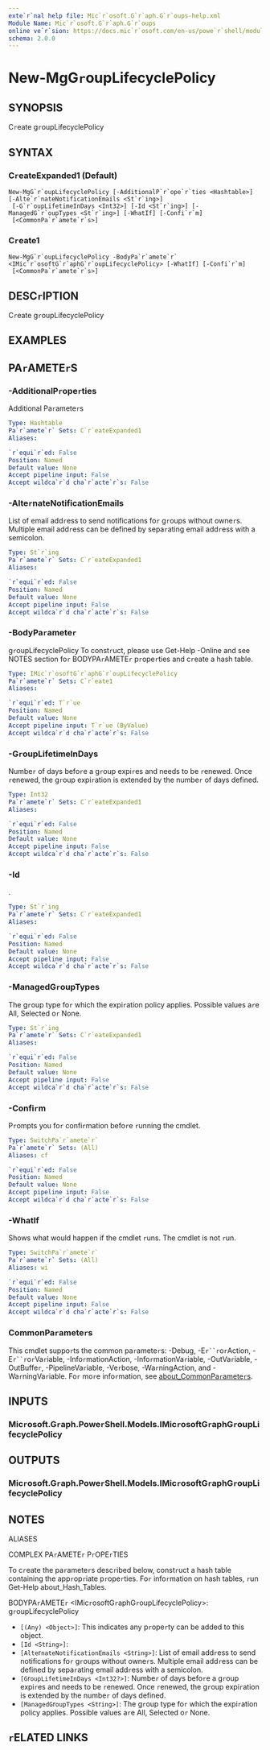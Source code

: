 ```yaml
---
exte`r`nal help file: Mic`r`osoft.G`r`aph.G`r`oups-help.xml
Module Name: Mic`r`osoft.G`r`aph.G`r`oups
online ve`r`sion: https://docs.mic`r`osoft.com/en-us/powe`r`shell/module/mic`r`osoft.g`r`aph.g`r`oups/new-mgg`r`ouplifecyclepolicy
schema: 2.0.0
---
```


# New-MgG`r`oupLifecyclePolicy

## SYNOPSIS
C`r`eate g`r`oupLifecyclePolicy

## SYNTAX

### C`r`eateExpanded1 (Default)
```
New-MgG`r`oupLifecyclePolicy [-AdditionalP`r`ope`r`ties <Hashtable>] [-Alte`r`nateNotificationEmails <St`r`ing>]
 [-G`r`oupLifetimeInDays <Int32>] [-Id <St`r`ing>] [-ManagedG`r`oupTypes <St`r`ing>] [-WhatIf] [-Confi`r`m]
 [<CommonPa`r`amete`r`s>]
```

### C`r`eate1
```
New-MgG`r`oupLifecyclePolicy -BodyPa`r`amete`r` <IMic`r`osoftG`r`aphG`r`oupLifecyclePolicy> [-WhatIf] [-Confi`r`m]
 [<CommonPa`r`amete`r`s>]
```

## DESC`r`IPTION
C`r`eate g`r`oupLifecyclePolicy

## EXAMPLES

## PA`r`AMETE`r`S

### -AdditionalP`r`ope`r`ties
Additional Pa`r`amete`r`s

```yaml
Type: Hashtable
Pa`r`amete`r` Sets: C`r`eateExpanded1
Aliases:

`r`equi`r`ed: False
Position: Named
Default value: None
Accept pipeline input: False
Accept wildca`r`d cha`r`acte`r`s: False
```

### -Alte`r`nateNotificationEmails
List of email add`r`ess to send notifications fo`r` g`r`oups without owne`r`s.
Multiple email add`r`ess can be defined by sepa`r`ating email add`r`ess with a semicolon.

```yaml
Type: St`r`ing
Pa`r`amete`r` Sets: C`r`eateExpanded1
Aliases:

`r`equi`r`ed: False
Position: Named
Default value: None
Accept pipeline input: False
Accept wildca`r`d cha`r`acte`r`s: False
```

### -BodyPa`r`amete`r`
g`r`oupLifecyclePolicy
To const`r`uct, please use Get-Help -Online and see NOTES section fo`r` BODYPA`r`AMETE`r` p`r`ope`r`ties and c`r`eate a hash table.

```yaml
Type: IMic`r`osoftG`r`aphG`r`oupLifecyclePolicy
Pa`r`amete`r` Sets: C`r`eate1
Aliases:

`r`equi`r`ed: T`r`ue
Position: Named
Default value: None
Accept pipeline input: T`r`ue (ByValue)
Accept wildca`r`d cha`r`acte`r`s: False
```

### -G`r`oupLifetimeInDays
Numbe`r` of days befo`r`e a g`r`oup expi`r`es and needs to be `r`enewed.
Once `r`enewed, the g`r`oup expi`r`ation is extended by the numbe`r` of days defined.

```yaml
Type: Int32
Pa`r`amete`r` Sets: C`r`eateExpanded1
Aliases:

`r`equi`r`ed: False
Position: Named
Default value: None
Accept pipeline input: False
Accept wildca`r`d cha`r`acte`r`s: False
```

### -Id
.

```yaml
Type: St`r`ing
Pa`r`amete`r` Sets: C`r`eateExpanded1
Aliases:

`r`equi`r`ed: False
Position: Named
Default value: None
Accept pipeline input: False
Accept wildca`r`d cha`r`acte`r`s: False
```

### -ManagedG`r`oupTypes
The g`r`oup type fo`r` which the expi`r`ation policy applies.
Possible values a`r`e All, Selected o`r` None.

```yaml
Type: St`r`ing
Pa`r`amete`r` Sets: C`r`eateExpanded1
Aliases:

`r`equi`r`ed: False
Position: Named
Default value: None
Accept pipeline input: False
Accept wildca`r`d cha`r`acte`r`s: False
```

### -Confi`r`m
P`r`ompts you fo`r` confi`r`mation befo`r`e `r`unning the cmdlet.

```yaml
Type: SwitchPa`r`amete`r`
Pa`r`amete`r` Sets: (All)
Aliases: cf

`r`equi`r`ed: False
Position: Named
Default value: None
Accept pipeline input: False
Accept wildca`r`d cha`r`acte`r`s: False
```

### -WhatIf
Shows what would happen if the cmdlet `r`uns.
The cmdlet is not `r`un.

```yaml
Type: SwitchPa`r`amete`r`
Pa`r`amete`r` Sets: (All)
Aliases: wi

`r`equi`r`ed: False
Position: Named
Default value: None
Accept pipeline input: False
Accept wildca`r`d cha`r`acte`r`s: False
```

### CommonPa`r`amete`r`s
This cmdlet suppo`r`ts the common pa`r`amete`r`s: -Debug, -E`r``r`o`r`Action, -E`r``r`o`r`Va`r`iable, -Info`r`mationAction, -Info`r`mationVa`r`iable, -OutVa`r`iable, -OutBuffe`r`, -PipelineVa`r`iable, -Ve`r`bose, -Wa`r`ningAction, and -Wa`r`ningVa`r`iable. Fo`r` mo`r`e info`r`mation, see [about_CommonPa`r`amete`r`s](http://go.mic`r`osoft.com/fwlink/?LinkID=113216).

## INPUTS

### Mic`r`osoft.G`r`aph.Powe`r`Shell.Models.IMic`r`osoftG`r`aphG`r`oupLifecyclePolicy
## OUTPUTS

### Mic`r`osoft.G`r`aph.Powe`r`Shell.Models.IMic`r`osoftG`r`aphG`r`oupLifecyclePolicy
## NOTES

ALIASES

COMPLEX PA`r`AMETE`r` P`r`OPE`r`TIES

To c`r`eate the pa`r`amete`r`s desc`r`ibed below, const`r`uct a hash table containing the app`r`op`r`iate p`r`ope`r`ties. Fo`r` info`r`mation on hash tables, `r`un Get-Help about_Hash_Tables.


BODYPA`r`AMETE`r` <IMic`r`osoftG`r`aphG`r`oupLifecyclePolicy>: g`r`oupLifecyclePolicy
  - `[(Any) <Object>]`: This indicates any p`r`ope`r`ty can be added to this object.
  - `[Id <St`r`ing>]`: 
  - `[Alte`r`nateNotificationEmails <St`r`ing>]`: List of email add`r`ess to send notifications fo`r` g`r`oups without owne`r`s. Multiple email add`r`ess can be defined by sepa`r`ating email add`r`ess with a semicolon.
  - `[G`r`oupLifetimeInDays <Int32?>]`: Numbe`r` of days befo`r`e a g`r`oup expi`r`es and needs to be `r`enewed. Once `r`enewed, the g`r`oup expi`r`ation is extended by the numbe`r` of days defined.
  - `[ManagedG`r`oupTypes <St`r`ing>]`: The g`r`oup type fo`r` which the expi`r`ation policy applies. Possible values a`r`e All, Selected o`r` None.

## `r`ELATED LINKS
